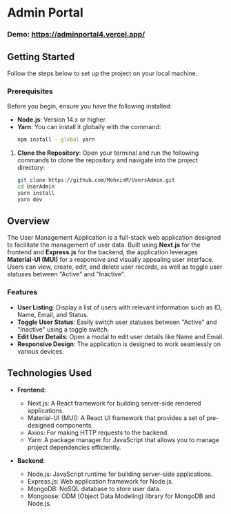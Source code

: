 # Admin Portal
### Demo: https://adminportal4.vercel.app/
## Getting Started
Follow the steps below to set up the project on your local machine.

### Prerequisites
Before you begin, ensure you have the following installed:
- **Node.js**: Version 14.x or higher.
- **Yarn**: You can install it globally with the command:
  ```bash
  npm install --global yarn  
1. **Clone the Repository**:
   Open your terminal and run the following commands to clone the repository and navigate into the project directory:
   ```bash
   git clone https://github.com/MohxinM/UsersAdmin.git
   cd UserAdmin
   yarn install
   yarn dev

## Overview
The User Management Application is a full-stack web application designed to facilitate the management of user data. Built using **Next.js** for the frontend and **Express.js** for the backend, the application leverages **Material-UI (MUI)** for a responsive and visually appealing user interface. Users can view, create, edit, and delete user records, as well as toggle user statuses between "Active" and "Inactive".

### Features
- **User Listing**: Display a list of users with relevant information such as ID, Name, Email, and Status.
- **Toggle User Status**: Easily switch user statuses between "Active" and "Inactive" using a toggle switch.
- **Edit User Details**: Open a modal to edit user details like Name and Email.
- **Responsive Design**: The application is designed to work seamlessly on various devices.

## Technologies Used
- **Frontend**:
  - Next.js: A React framework for building server-side rendered applications.
  - Material-UI (MUI): A React UI framework that provides a set of pre-designed components.
  - Axios: For making HTTP requests to the backend.
  - Yarn: A package manager for JavaScript that allows you to manage project dependencies efficiently.

- **Backend**:
  - Node.js: JavaScript runtime for building server-side applications.
  - Express.js: Web application framework for Node.js.
  - MongoDB: NoSQL database to store user data.
  - Mongoose: ODM (Object Data Modeling) library for MongoDB and Node.js.

